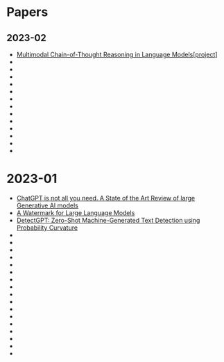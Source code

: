 # Papers
## 2023-02
* [Multimodal Chain-of-Thought Reasoning in Language Models](https://arxiv.org/abs/2302.00923)[[project](https://github.com/amazon-science/mm-cot)]
* []()
* []()
* []()
* []()
* []()
* []()
* []()
* []()
* []()
* []()
* []()
* []()
* []()


# 2023-01
* [ChatGPT is not all you need. A State of the Art Review of large Generative AI models](https://arxiv.org/abs/2301.04655)
* [A Watermark for Large Language Models](https://arxiv.org/pdf/2301.10226v1.pdf)
* [DetectGPT: Zero-Shot Machine-Generated Text Detection using Probability Curvature](https://arxiv.org/abs/2301.11305)
* []()
* []()
* []()
* []()
* []()
* []()
* []()
* []()
* []()
* []()
* []()
* []()
* []()
* []()
* []()
* []()
* []()

